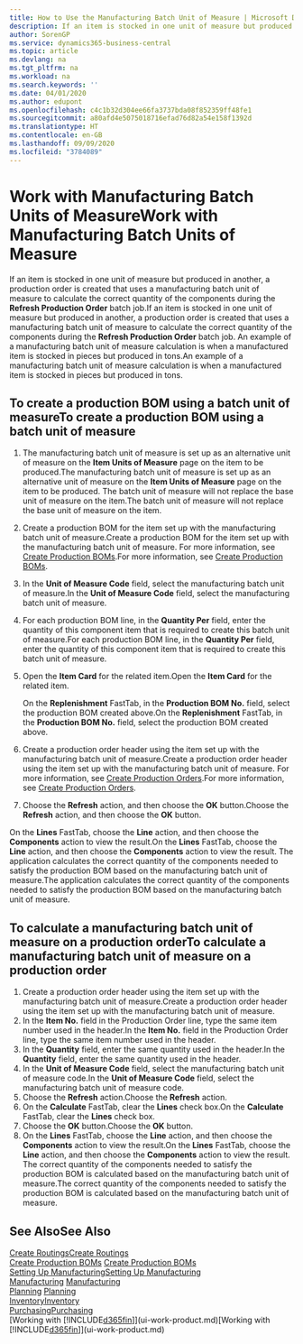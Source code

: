 ```yaml
---
title: How to Use the Manufacturing Batch Unit of Measure | Microsoft Docs
description: If an item is stocked in one unit of measure but produced in another, then the production order must be use a manufacturing batch unit of measure to calculate the correct quantity of components. An example of a manufacturing batch unit of measure calculation is when a manufactured item is stocked in pieces but produced in tons.
author: SorenGP
ms.service: dynamics365-business-central
ms.topic: article
ms.devlang: na
ms.tgt_pltfrm: na
ms.workload: na
ms.search.keywords: ''
ms.date: 04/01/2020
ms.author: edupont
ms.openlocfilehash: c4c1b32d304ee66fa3737bda08f852359ff48fe1
ms.sourcegitcommit: a80afd4e5075018716efad76d82a54e158f1392d
ms.translationtype: HT
ms.contentlocale: en-GB
ms.lasthandoff: 09/09/2020
ms.locfileid: "3784089"
---
```

# <a name="work-with-manufacturing-batch-units-of-measure"></a><span data-ttu-id="7bc38-104">Work with Manufacturing Batch Units of Measure</span><span class="sxs-lookup"><span data-stu-id="7bc38-104">Work with Manufacturing Batch Units of Measure</span></span>
<span data-ttu-id="7bc38-105">If an item is stocked in one unit of measure but produced in another, a production order is created that uses a manufacturing batch unit of measure to calculate the correct quantity of the components during the **Refresh Production Order** batch job.</span><span class="sxs-lookup"><span data-stu-id="7bc38-105">If an item is stocked in one unit of measure but produced in another, a production order is created that uses a manufacturing batch unit of measure to calculate the correct quantity of the components during the **Refresh Production Order** batch job.</span></span> <span data-ttu-id="7bc38-106">An example of a manufacturing batch unit of measure calculation is when a manufactured item is stocked in pieces but produced in tons.</span><span class="sxs-lookup"><span data-stu-id="7bc38-106">An example of a manufacturing batch unit of measure calculation is when a manufactured item is stocked in pieces but produced in tons.</span></span>  

## <a name="to-create-a-production-bom-using-a-batch-unit-of-measure"></a><span data-ttu-id="7bc38-107">To create a production BOM using a batch unit of measure</span><span class="sxs-lookup"><span data-stu-id="7bc38-107">To create a production BOM using a batch unit of measure</span></span>  
1.  <span data-ttu-id="7bc38-108">The manufacturing batch unit of measure is set up as an alternative unit of measure on the **Item Units of Measure** page on the item to be produced.</span><span class="sxs-lookup"><span data-stu-id="7bc38-108">The manufacturing batch unit of measure is set up as an alternative unit of measure on the **Item Units of Measure** page on the item to be produced.</span></span> <span data-ttu-id="7bc38-109">The batch unit of measure will not replace the base unit of measure on the item.</span><span class="sxs-lookup"><span data-stu-id="7bc38-109">The batch unit of measure will not replace the base unit of measure on the item.</span></span>  
2.  <span data-ttu-id="7bc38-110">Create a production BOM for the item set up with the manufacturing batch unit of measure.</span><span class="sxs-lookup"><span data-stu-id="7bc38-110">Create a production BOM for the item set up with the manufacturing batch unit of measure.</span></span> <span data-ttu-id="7bc38-111">For more information, see [Create Production BOMs](production-how-to-create-production-boms.md).</span><span class="sxs-lookup"><span data-stu-id="7bc38-111">For more information, see [Create Production BOMs](production-how-to-create-production-boms.md).</span></span>  
3.  <span data-ttu-id="7bc38-112">In the **Unit of Measure Code** field, select the manufacturing batch unit of measure.</span><span class="sxs-lookup"><span data-stu-id="7bc38-112">In the **Unit of Measure Code** field, select the manufacturing batch unit of measure.</span></span>  
4.  <span data-ttu-id="7bc38-113">For each production BOM line, in the **Quantity Per** field, enter the quantity of this component item that is required to create this batch unit of measure.</span><span class="sxs-lookup"><span data-stu-id="7bc38-113">For each production BOM line, in the **Quantity Per** field, enter the quantity of this component item that is required to create this batch unit of measure.</span></span>  
5.  <span data-ttu-id="7bc38-114">Open the **Item Card** for the related item.</span><span class="sxs-lookup"><span data-stu-id="7bc38-114">Open the **Item Card** for the related item.</span></span>  

    <span data-ttu-id="7bc38-115">On the **Replenishment** FastTab, in the **Production BOM No.** field, select the production BOM created above.</span><span class="sxs-lookup"><span data-stu-id="7bc38-115">On the **Replenishment** FastTab, in the **Production BOM No.** field, select the production BOM created above.</span></span>  
6.  <span data-ttu-id="7bc38-116">Create a production order header using the item set up with the manufacturing batch unit of measure.</span><span class="sxs-lookup"><span data-stu-id="7bc38-116">Create a production order header using the item set up with the manufacturing batch unit of measure.</span></span> <span data-ttu-id="7bc38-117">For more information, see [Create Production Orders](production-how-to-create-production-orders.md).</span><span class="sxs-lookup"><span data-stu-id="7bc38-117">For more information, see [Create Production Orders](production-how-to-create-production-orders.md).</span></span>  
7.  <span data-ttu-id="7bc38-118">Choose the **Refresh** action, and then choose  the **OK** button.</span><span class="sxs-lookup"><span data-stu-id="7bc38-118">Choose the **Refresh** action, and then choose  the **OK** button.</span></span>  

<span data-ttu-id="7bc38-119">On the **Lines** FastTab, choose the **Line** action, and then choose the **Components** action to view the result.</span><span class="sxs-lookup"><span data-stu-id="7bc38-119">On the **Lines** FastTab, choose the **Line** action, and then choose the **Components** action to view the result.</span></span> <span data-ttu-id="7bc38-120">The application calculates the correct quantity of the components needed to satisfy the production BOM based on the manufacturing batch unit of measure.</span><span class="sxs-lookup"><span data-stu-id="7bc38-120">The application calculates the correct quantity of the components needed to satisfy the production BOM based on the manufacturing batch unit of measure.</span></span>  

## <a name="to-calculate-a-manufacturing-batch-unit-of-measure-on-a-production-order"></a><span data-ttu-id="7bc38-121">To calculate a manufacturing batch unit of measure on a production order</span><span class="sxs-lookup"><span data-stu-id="7bc38-121">To calculate a manufacturing batch unit of measure on a production order</span></span>  
1.  <span data-ttu-id="7bc38-122">Create a production order header using the item set up with the manufacturing batch unit of measure.</span><span class="sxs-lookup"><span data-stu-id="7bc38-122">Create a production order header using the item set up with the manufacturing batch unit of measure.</span></span>  
2.  <span data-ttu-id="7bc38-123">In the **Item No.** field in the Production Order line, type the same item number used in the header.</span><span class="sxs-lookup"><span data-stu-id="7bc38-123">In the **Item No.** field in the Production Order line, type the same item number used in the header.</span></span>  
3.  <span data-ttu-id="7bc38-124">In the **Quantity** field, enter the same quantity used in the header.</span><span class="sxs-lookup"><span data-stu-id="7bc38-124">In the **Quantity** field, enter the same quantity used in the header.</span></span>  
4.  <span data-ttu-id="7bc38-125">In the **Unit of Measure Code** field, select the manufacturing batch unit of measure code.</span><span class="sxs-lookup"><span data-stu-id="7bc38-125">In the **Unit of Measure Code** field, select the manufacturing batch unit of measure code.</span></span>  
5.  <span data-ttu-id="7bc38-126">Choose the **Refresh** action.</span><span class="sxs-lookup"><span data-stu-id="7bc38-126">Choose the **Refresh** action.</span></span>
6.  <span data-ttu-id="7bc38-127">On the **Calculate** FastTab, clear the **Lines** check box.</span><span class="sxs-lookup"><span data-stu-id="7bc38-127">On the **Calculate** FastTab, clear the **Lines** check box.</span></span>  
7.  <span data-ttu-id="7bc38-128">Choose the **OK** button.</span><span class="sxs-lookup"><span data-stu-id="7bc38-128">Choose the **OK** button.</span></span>  
8.  <span data-ttu-id="7bc38-129">On the **Lines** FastTab, choose the **Line** action, and then choose the **Components** action to view the result.</span><span class="sxs-lookup"><span data-stu-id="7bc38-129">On the **Lines** FastTab, choose the **Line** action, and then choose the **Components** action to view the result.</span></span> <span data-ttu-id="7bc38-130">The correct quantity of the components needed to satisfy the production BOM is calculated based on the manufacturing batch unit of measure.</span><span class="sxs-lookup"><span data-stu-id="7bc38-130">The correct quantity of the components needed to satisfy the production BOM is calculated based on the manufacturing batch unit of measure.</span></span>  

## <a name="see-also"></a><span data-ttu-id="7bc38-131">See Also</span><span class="sxs-lookup"><span data-stu-id="7bc38-131">See Also</span></span>  
[<span data-ttu-id="7bc38-132">Create Routings</span><span class="sxs-lookup"><span data-stu-id="7bc38-132">Create Routings</span></span>](production-how-to-create-routings.md)  
<span data-ttu-id="7bc38-133">[Create Production BOMs](production-how-to-create-production-boms.md)   </span><span class="sxs-lookup"><span data-stu-id="7bc38-133">[Create Production BOMs](production-how-to-create-production-boms.md)   </span></span>  
[<span data-ttu-id="7bc38-134">Setting Up Manufacturing</span><span class="sxs-lookup"><span data-stu-id="7bc38-134">Setting Up Manufacturing</span></span>](production-configure-production-processes.md)  
<span data-ttu-id="7bc38-135">[Manufacturing](production-manage-manufacturing.md)  </span><span class="sxs-lookup"><span data-stu-id="7bc38-135">[Manufacturing](production-manage-manufacturing.md)  </span></span>  
<span data-ttu-id="7bc38-136">[Planning](production-planning.md) </span><span class="sxs-lookup"><span data-stu-id="7bc38-136">[Planning](production-planning.md) </span></span>  
[<span data-ttu-id="7bc38-137">Inventory</span><span class="sxs-lookup"><span data-stu-id="7bc38-137">Inventory</span></span>](inventory-manage-inventory.md)  
[<span data-ttu-id="7bc38-138">Purchasing</span><span class="sxs-lookup"><span data-stu-id="7bc38-138">Purchasing</span></span>](purchasing-manage-purchasing.md)  
<span data-ttu-id="7bc38-139">[Working with [!INCLUDE[d365fin](includes/d365fin_md.md)]](ui-work-product.md)</span><span class="sxs-lookup"><span data-stu-id="7bc38-139">[Working with [!INCLUDE[d365fin](includes/d365fin_md.md)]](ui-work-product.md)</span></span>  
